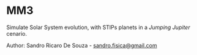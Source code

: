 # MM3
Simulate Solar System evolution, with STIPs planets in a *Jumping Jupiter* cenario.

Author: Sandro Ricaro De Souza - <sandro.fisica@gmail.com>

